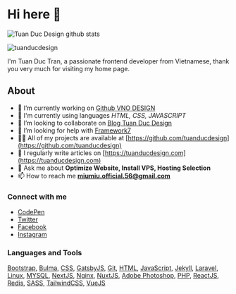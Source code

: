 # Hi here 👋

![Tuan Duc Design github stats](https://github-readme-stats.vercel.app/api?username=tuanducdesign&show_icons=true&hide_title=true&hide=contribs&include_all_commits=true&theme=blueberry)

![tuanducdesign](https://komarev.com/ghpvc/?username=tuanducdesign&label=Profile%20views&color=0e75b6&style=flat)

I'm Tuan Duc Tran, a passionate frontend developer from Vietnamese, thank you very much for visiting my home page.

## About

- 🔭 I’m currently working on [Github VNO DESIGN](https://github.com/vnodesign)
- 🌱 I'm currently using languages *HTML, CSS, JAVASCRIPT*
- 👯 I’m looking to collaborate on [Blog Tuan Duc Design](https://tuanducdesign.com)
- 🤝 I’m looking for help with [Framework7](https://framework7.io)
- 👨‍💻 All of my projects are available at [https://github.com/tuanducdesign](https://github.com/tuanducdesign)
- 📝 I regularly write articles on [https://tuanducdesign.com](https://tuanducdesign.com)
- 💬 Ask me about **Optimize Website, Install VPS, Hosting Selection**
- 📫 How to reach me **miumiu.official.56@gmail.com**

### Connect with me

- [CodePen](https://codepen.io/tuanducdesign)
- [Twitter](https://twitter.com/tuanducdesign)
- [Facebook](https://fb.com/tuanduc.support)
- [Instagram](https://instagram.com/mi.profile.56)

### Languages and Tools

[Bootstrap](https://getbootstrap.com), [Bulma](https://bulma.io/), [CSS](https://www.w3schools.com/css/), [GatsbyJS](https://www.gatsbyjs.com/), [Git](https://git-scm.com/), [HTML](https://www.w3.org/html/), [JavaScript](https://developer.mozilla.org/en-US/docs/Web/JavaScript), [Jekyll](https://jekyllrb.com/), [Laravel](https://laravel.com/), [Linux](https://www.linux.org/), [MYSQL](https://www.mysql.com/), [NextJS](https://nextjs.org/), [Nginx](https://www.nginx.com), [NuxtJS](https://nuxtjs.org/), [Adobe Photoshop](https://www.photoshop.com/en), [PHP](https://www.php.net), [ReactJS](https://reactjs.org/), [Redis](https://redis.io), [SASS](https://sass-lang.com), [TailwindCSS](https://tailwindcss.com/), [VueJS](https://vuejs.org/)
